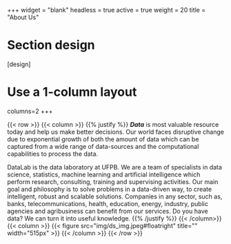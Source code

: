 +++
widget = "blank"
headless = true
active = true
weight = 20
title = "About Us"
# Section design
[design]
  # Use a 1-column layout
  columns=2
+++

{{< row >}}
{{< column >}}
{{% justify %}}
***Data*** is most valuable resource today and help us make better decisions. Our world faces disruptive change due to exponential growth of both the amount of data which can be captured from a wide range of data-sources and the computational capabilities to process the data.

DataLab is the data laboratory at UFPB. We are a team of specialists in data science, statistics, machine learning and artificial intelligence which perform research, consulting, training and supervising activities. Our main goal and philosophy is to solve problems in a data-driven way, to create intelligent, robust and scalable solutions. Companies in any sector, such as, banks, telecommunications, health, education, energy, industry, public agencies and agribusiness can benefit from our services. Do you have data? We can turn it into useful knowledge.
{{% /justify %}}
{{< /column>}}
{{< column >}}
{{< figure src="img/ds_img.jpeg#floatright" title="" width="515px" >}}
{{< /column >}}
{{< /row >}}
